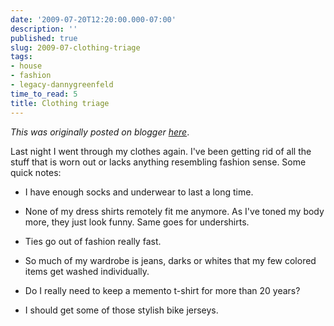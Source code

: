 ```yaml
---
date: '2009-07-20T12:20:00.000-07:00'
description: ''
published: true
slug: 2009-07-clothing-triage
tags:
- house
- fashion
- legacy-dannygreenfeld
time_to_read: 5
title: Clothing triage
---
```


*This was originally posted on blogger [here](https://dannygreenfeld.blogspot.com/2009/07/clothing-triage.html)*.

Last night I went through my clothes again. I've been getting rid of all the stuff that is worn out or lacks anything resembling fashion sense. Some quick notes:


- I have enough socks and underwear to last a long time.
- None of my dress shirts remotely fit me anymore. As I've toned my body more, they just look funny. Same goes for undershirts.

- Ties go out of fashion really fast.
- So much of my wardrobe is jeans, darks or whites that my few colored items get washed individually.
- Do I really need to keep a memento t-shirt for more than 20 years?
- I should get some of those stylish bike jerseys.


